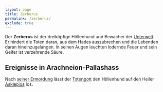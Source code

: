 ```yaml
---
layout: page
title: Zerberus
permalink: /zerberus/
exclude: true
---
```


Der **Zerberus** ist der dreiköpfige Höllenhund und Bewacher der [Unterwelt](/Totenreich/). Er hindert die Toten daran, aus dem Hades auszubrechen und die Lebenden daran hineinzugelangen. In seinen Augen leuchten lodernde Feuer und sein Geifer ist verzehrende Säure. 

## Ereignisse in Arachneion-Pallashass

Nach [seiner Ermordung](/ermordung-des-hades/) lässt der [Totengott](/hades/) den Höllenhund auf den Heiler [Asklepios](/asklepios/) los.
